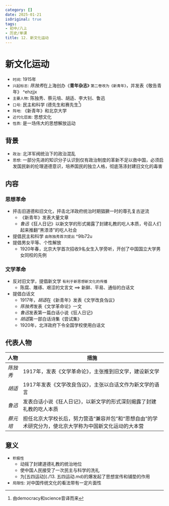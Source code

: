 ```yaml
---
category: []
date: 2025-01-21
isOriginal: true
tags:
- 初中/八上
- 历史/单课
title: 12. 新文化运动
---
```

# 新文化运动
- `时间`: 1915年
- `兴起标志`: *陈独秀*在上海创办《**青年杂志**》 `第二卷改为《新青年》`，并发表《敬告青年》 ^ehzjjx
- `主要人物`: 陈独秀、蔡元培、胡适、李大钊、鲁迅
- `口号`: 民主和科学 (德先生和赛先生[^1])
- `阵地`: 《新青年》和北京大学
- `近代化层面`: 思想文化
- `性质`: 是一场伟大的思想解放运动
## 背景
- `政治`: 北洋军阀统治下的政治混乱
- `思想`: 一部分先进的知识分子认识到仅有政治制度的革新不足以救中国，必须启发国民新的伦理道德意识，培养国民的独立人格，彻底荡涤封建旧文化的毒害

## 内容
### 思想革命
- 抨击旧道德和旧文化，抨击北洋政府统治时期猖獗一时的尊孔复古逆流
    - 《新青年》发表大量文章
    - *鲁迅*《狂人日记》以新文学的形式揭露了封建礼教的吃人本质，号召人们起来推翻“黑漆漆”的吃人社会
- 提倡民主和科学 `由陈独秀首次提出` ^9lb72u
- 提倡男女平等、个性解放
     - 1920年春，北京大学首次招收9名女生入学旁听，开创了中国国立大学男女同校的先例
### 文学革命
- 反对旧文学，提倡新文学   `有利于新思想新文化的传播`
    - 陈腐、雕琢、艰涩的文言文 ==> 新鲜、平易、通俗的白话文 
- 提倡白话文
    - 1917年，*胡适*在《新青年》发表《文学改良刍议》
    - *陈独秀*发表《文学革命论》一文
    - *鲁迅*发表第一篇白话小说《狂人日记》
    - *胡适*第一部白话诗集《尝试集》
    - 1920年，北洋政府下令全国学校使用白话文

## 代表人物

| 人物    | 措施                                                    |
| ----- | ----------------------------------------------------- |
| *陈独秀* | 1917年，发表《文学革命论》，主张推到旧文学，建设新文学                         |
| *胡适*  | 1917年发表《文学改良刍议》，主张以白话文作为新文学的语言                        |
| *鲁迅*  | 发表白话小说《狂人日记》，以新文学的形式深刻揭露了封建礼教的吃人本质                    |
| *蔡元培* | 担任北京大学校长后，努力营造“兼容并包”和“思想自由”的学术研究分为，使北京大学称为中国新文化运动的大本营 |

 
## 意义

- `积极性`
    - 动摇了封建道德礼教的统治地位
    - 使中国人民接受了一次民主与科学的洗礼
    - 为[五四运动](./13. 五四运动.md)的爆发起了思想宣传和铺垫的作用
- `局限性`: 对中国传统文化的看法带有一定片面性

[^1]: 由democracy和science音译而来